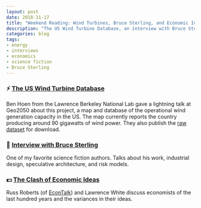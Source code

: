 ```yaml
---
layout: post
date: 2018-11-17
title: "Weekend Reading: Wind Turbines, Bruce Sterling, and Economic Ideas"
description: "The US Wind Turbine Database, an interview with Bruce Sterling, and EconTalk's Russ Roberts on economic history."
categories: blog
tags:
- energy
- interviews
- economics
- science fiction
- Bruce Sterling
---
```


### ⚡️ [The US Wind Turbine Database](https://eerscmap.usgs.gov/uswtdb/viewer/#3/37.25/-96.25 "US Wind Turbine Database")

Ben Hoen from the Lawrence Berkeley National Lab gave a lightning talk at Geo2050 about this project, a map and database of the operational wind generation capacity in the US. The map currently reports the country producing around 90 gigawatts of wind power. They also publish the [raw dataset](https://eerscmap.usgs.gov/uswtdb/data/ "USWTDB data") for download.

### 🧬 [Interview with Bruce Sterling](https://www.youtube.com/watch?v=Z0__x5SG8WY "Interview with Bruce Sterling")

One of my favorite science fiction authors. Talks about his work, industrial design, speculative architecture, and risk models.

### 💵 [The Clash of Economic Ideas](https://ppe.mercatus.org/podcast/2012/05/31/lawrence-white-podcast-econtalk-clash-economic-ideas "Russ Roberts from EconTalk")

Russ Roberts (of [EconTalk](http://www.econtalk.org/ "EconTalk")) and Lawrence White discuss economists of the last hundred years and the variances in their ideas.

